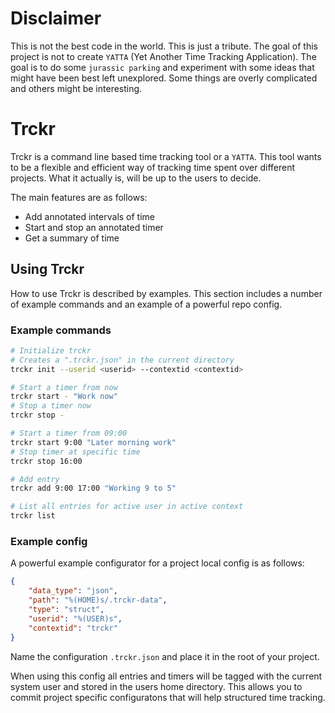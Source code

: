 # Disclaimer
This is not the best code in the world. This is just a tribute. The goal of this project is not to create `YATTA` (Yet Another Time Tracking Application). The goal is to do some `jurassic parking` and experiment with some ideas that might have been best left unexplored. Some things are overly complicated and others might be interesting.

# Trckr
Trckr is a command line based time tracking tool or a `YATTA`. This tool wants to be a flexible and efficient way of tracking time spent over different projects. What it actually is, will be up to the users to decide.

The main features are as follows:
* Add annotated intervals of time
* Start and stop an annotated timer
* Get a summary of time

## Using Trckr
How to use Trckr is described by examples. This section includes a number of example commands and an example of a powerful repo config.

### Example commands
```sh
# Initialize trckr
# Creates a ".trckr.json" in the current directory
trckr init --userid <userid> --contextid <contextid>

# Start a timer from now
trckr start - "Work now"
# Stop a timer now
trckr stop -

# Start a timer from 09:00
trckr start 9:00 "Later morning work"
# Stop timer at specific time
trckr stop 16:00

# Add entry
trckr add 9:00 17:00 "Working 9 to 5"

# List all entries for active user in active context
trckr list
```

### Example config
A powerful example configurator for a project local config is as follows:
```json
{
    "data_type": "json",
    "path": "%(HOME)s/.trckr-data",
    "type": "struct",
    "userid": "%(USER)s",
    "contextid": "trckr"
}
```
Name the configuration `.trckr.json` and place it in the root of your project.

When using this config all entries and timers will be tagged with the current system user and stored in the users home directory. This allows you to commit project specific configuratons that will help structured time tracking.
